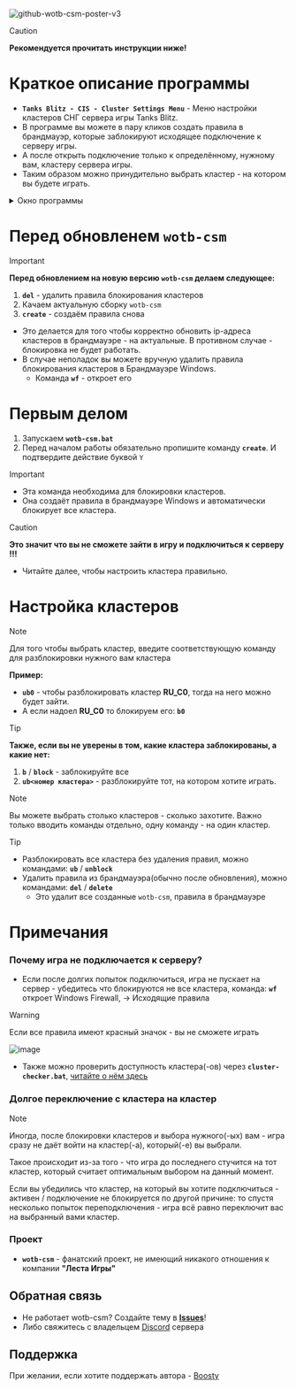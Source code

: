 ![github-wotb-csm-poster-v3](https://github.com/user-attachments/assets/03af48fc-1760-4f26-beed-bc216d6d68ce)



> [!caution]
> **Рекомендуется прочитать инструкции ниже!**

# Краткое описание программы
- **`Tanks Blitz - CIS - Cluster Settings Menu`** - Меню настройки кластеров СНГ сервера игры Tanks Blitz.
- В программе вы можете в пару кликов создать правила в брандмауэр, которые заблокируют исходящее подключение к серверу игры.
- А после открыть подключение только к определённому, нужному вам, кластеру сервера игры.
- Таким образом можно принудительно выбрать кластер - на котором вы будете играть.

<details>
  <summary>Окно программы</summary>
  
  ![image](https://github.com/user-attachments/assets/4a5f7d8e-d837-4aee-9114-b75a4535e19a)

</details>


# Перед обновленем `wotb-csm`
>[!important]
> **Перед обновлением на новую версию `wotb-csm` делаем следующее:**
> 1. **`del`** - удалить правила блокирования клаcтеров
> 2. Качаем актуальную сборку `wotb-csm`
> 3.  **`create`** - создаём правила снова
> - Это делается для того чтобы корректно обновить ip-адреса кластеров в брандмауэре - на актуальные. В противном случае - блокировка не будет работать.
> - В случае неполадок вы можете вручную удалить правила блокирования кластеров в Брандмауэре Windows.
>   * Команда **`wf`** - откроет его


# Первым делом
1) Запускаем **`wotb-csm.bat`**
2) Перед началом работы обязательно пропишите команду **`create`**. И подтвердите действие буквой `Y`
>[!important]
> - Эта команда необходима для блокировки кластеров.
> - Она создаёт правила в брандмауэре Windows и автоматически блокирует все кластера.

> [!caution]
> **Это значит что вы не сможете зайти в игру и подключиться к серверу !!!**
> - Читайте далее, чтобы настроить кластера правильно.


# Настройка кластеров
> [!note]
> Для того чтобы выбрать кластер, введите соответствующую команду для разблокировки нужного вам кластера

**Пример:**
- **`ub0`** - чтобы разблокировать кластер **RU_C0**, тогда на него можно будет зайти.
- А если надоел **RU_C0** то блокируем его: **`b0`**

> [!tip]
> **Также, если вы не уверены в том, какие кластера заблокированы, а какие нет:**
> 1. **`b`** / **`block`** - заблокируйте все
> 2. **`ub<номер кластера>`** - разблокируйте тот, на котором хотите играть.

>[!note]
> Вы можете выбрать столько кластеров - сколько захотите. Важно только вводить команды отдельно, одну команду - на один кластер.

> [!tip]
> - Разблокировать все кластера без удаления правил, можно командами: **`ub`** / **`unblock`**
> - Удалить правила из брандмауэра(обычно после обновления), можно командами: **`del`** / **`delete`**
>   * Это удалит все созданные `wotb-csm`, правила в брандмауэре


# Примечания

  ### Почему игра не подключается к серверу?
  
  - Если после долгих попыток подключиться, игра не пускает на сервер - убедитесь что блокируются не все кластера, команда: **`wf`** откроет Windows Firewall, -> Исходящие правила
  > [!warning]
  > Если все правила имеют красный значок - вы не сможете играть
  > 
  > ![image](https://github.com/user-attachments/assets/08f0d0ed-2f8e-44a6-b6d1-d8390ca042ab)
  
  - Также можно проверить доступность кластера(-ов) через **`cluster-checker.bat`**, [читайте о нём здесь](https://github.com/N3M1X10/wotb-csm/blob/master/cluster-checker-guide.md)


### Долгое переключение с кластера на кластер

> [!note]
> Иногда, после блокировки кластеров и выбора нужного(-ых) вам - игра сразу не даёт войти на кластер(-а), который(-е) вы выбрали.
>
> Такое происходит из-за того - что игра до последнего стучится на тот кластер, который считает оптимальным выбором на данный момент.
>
> Если вы убедились что кластер, на который вы хотите подключиться - активен / подключение не блокируется по другой причине: то спустя несколько попыток переподключения - игра всё равно переключит вас на выбранный вами кластер.  

### Проект
- **`wotb-csm`** - фанатский проект, не имеющий никакого отношения к компании **"Леста Игры"**


## Обратная связь
- Не работает wotb-csm? Создайте тему в **[Issues](https://github.com/N3M1X10/wotb-csm/issues)**!
- Либо свяжитесь с владельцем [Discord](https://discord.gg/2jJ3Qn4) сервера

## Поддержка
При желании, если хотите поддержать автора - [Boosty](https://boosty.to/nemix/donate)
